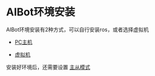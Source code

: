 # AIBot环境安装

AIBot环境安装有2种方式，可以自行安装ros，或者选择虚拟机

* [PC主机](ros/ros_install.md)

* [虚拟机](vm_install.md)

安装好环境后，还需要设置 [主从模式](ros/ros_master_ip.md)
